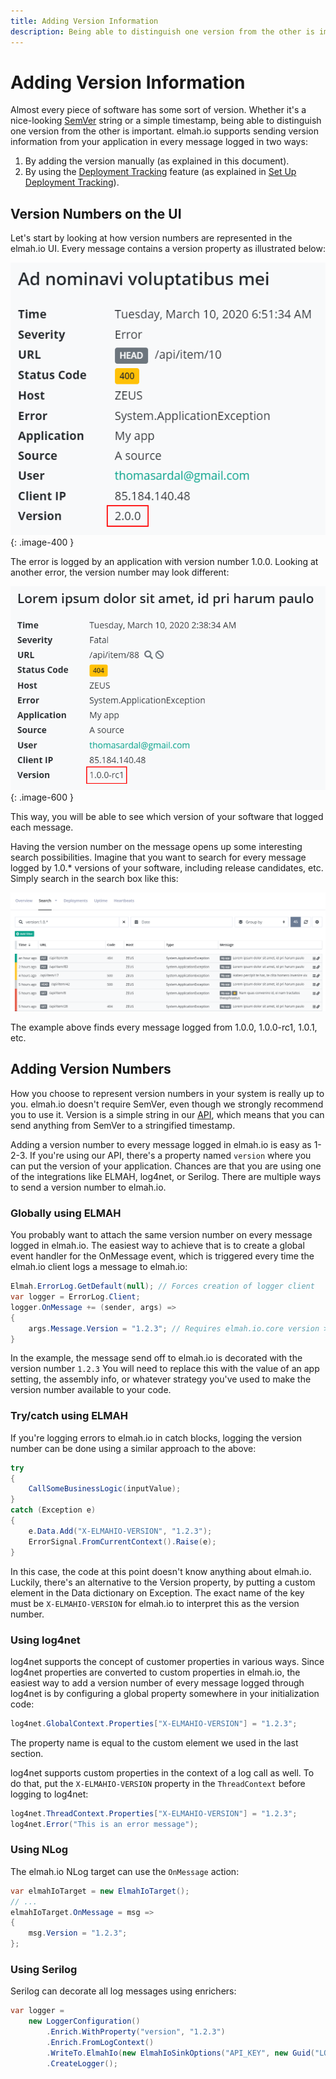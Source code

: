 ```yaml
---
title: Adding Version Information
description: Being able to distinguish one version from the other is important. elmah.io supports versioning as described in this document.
---
```


# Adding Version Information

Almost every piece of software has some sort of version. Whether it's a nice-looking [SemVer](https://semver.org/) string or a simple timestamp, being able to distinguish one version from the other is important. elmah.io supports sending version information from your application in every message logged in two ways:

1. By adding the version manually (as explained in this document).
2. By using the [Deployment Tracking](https://elmah.io/features/deployment-tracking/) feature (as explained in [Set Up Deployment Tracking](setup-deployment-tracking.md)).

## Version Numbers on the UI
Let's start by looking at how version numbers are represented in the elmah.io UI. Every message contains a version property as illustrated below:

![Error Details with Version Number](images/versiondetails.png){: .image-400 }

The error is logged by an application with version number 1.0.0. Looking at another error, the version number may look different:

![Error Details with Other Version Number](images/versiondetails2.png){: .image-600 }

This way, you will be able to see which version of your software that logged each message.

Having the version number on the message opens up some interesting search possibilities. Imagine that you want to search for every message logged by 1.0.* versions of your software, including release candidates, etc. Simply search in the search box like this:

![Search for Versions](images/versionsearch.png)

The example above finds every message logged from 1.0.0, 1.0.0-rc1, 1.0.1, etc.

## Adding Version Numbers
How you choose to represent version numbers in your system is really up to you. elmah.io doesn't require SemVer, even though we strongly recommend you to use it. Version is a simple string in our [API](https://elmah.io/api), which means that you can send anything from SemVer to a stringified timestamp.

Adding a version number to every message logged in elmah.io is easy as 1-2-3. If you're using our API, there's a property named `version` where you can put the version of your application. Chances are that you are using one of the integrations like ELMAH, log4net, or Serilog. There are multiple ways to send a version number to elmah.io.

### Globally using ELMAH

You probably want to attach the same version number on every message logged in elmah.io. The easiest way to achieve that is to create a global event handler for the OnMessage event, which is triggered every time the elmah.io client logs a message to elmah.io:

```csharp
Elmah.ErrorLog.GetDefault(null); // Forces creation of logger client
var logger = ErrorLog.Client;
logger.OnMessage += (sender, args) =>
{
    args.Message.Version = "1.2.3"; // Requires elmah.io.core version >= 2.0.26
}
```

In the example, the message send off to elmah.io is decorated with the version number `1.2.3` You will need to replace this with the value of an app setting, the assembly info, or whatever strategy you've used to make the version number available to your code.

### Try/catch using ELMAH

If you're logging errors to elmah.io in catch blocks, logging the version number can be done using a similar approach to the above:

```csharp
try
{
    CallSomeBusinessLogic(inputValue);
}
catch (Exception e)
{
    e.Data.Add("X-ELMAHIO-VERSION", "1.2.3");
    ErrorSignal.FromCurrentContext().Raise(e);
}
```

In this case, the code at this point doesn't know anything about elmah.io. Luckily, there's an alternative to the Version property, by putting a custom element in the Data dictionary on Exception. The exact name of the key must be `X-ELMAHIO-VERSION` for elmah.io to interpret this as the version number.

### Using log4net

log4net supports the concept of customer properties in various ways. Since log4net properties are converted to custom properties in elmah.io, the easiest way to add a version number of every message logged through log4net is by configuring a global property somewhere in your initialization code:

```csharp
log4net.GlobalContext.Properties["X-ELMAHIO-VERSION"] = "1.2.3";
```

The property name is equal to the custom element we used in the last section.

log4net supports custom properties in the context of a log call as well. To do that, put the `X-ELMAHIO-VERSION` property in the `ThreadContext` before logging to log4net:

```csharp
log4net.ThreadContext.Properties["X-ELMAHIO-VERSION"] = "1.2.3";
log4net.Error("This is an error message");
```

### Using NLog

The elmah.io NLog target can use the `OnMessage` action:

```csharp
var elmahIoTarget = new ElmahIoTarget();
// ...
elmahIoTarget.OnMessage = msg =>
{
    msg.Version = "1.2.3";
};
```

### Using Serilog

Serilog can decorate all log messages using enrichers:

```csharp
var logger =
    new LoggerConfiguration()
        .Enrich.WithProperty("version", "1.2.3")
        .Enrich.FromLogContext()
        .WriteTo.ElmahIo(new ElmahIoSinkOptions("API_KEY", new Guid("LOG_ID")))
        .CreateLogger();
```
